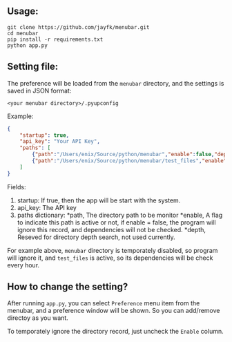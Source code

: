 ## Usage:

```
git clone https://github.com/jayfk/menubar.git
cd menubar
pip install -r requirements.txt
python app.py
```

## Setting file:

The preference will be loaded from the `menubar` directory, and the settings is saved in JSON format:

```
<your menubar directory>/.pyupconfig
```

Example:

```json
{
    "startup": true,
    "api_key": "Your API Key",
    "paths": [
        {"path":"/Users/enix/Source/python/menubar","enable":false,"depth":1},    
        {"path":"/Users/enix/Source/python/menubar/test_files","enable":true,"depth":1}
    ]
}
```

Fields:

1. startup:  If true, then the app will be start with the system.
2. api_key:  The API key
3. paths dictionary:
    *path,  The directory path to be monitor
    *enable, A flag to indicate this path is active or not, if enable = false, the program will ignore this record, and dependencies will not be checked.
    *depth, Reseved for directory depth search, not used currently.

For example above, `menubar` directory is temporately disabled, so program will  ignore it, and `test_files` is active, so its dependencies will be check every hour.

## How to change the setting?

After running `app.py`, you can select `Preference` menu item from the menubar, and a preference window will be shown. So you can add/remove directoy as you want.

To temporately ignore the directory record, just uncheck the `Enable` column.
